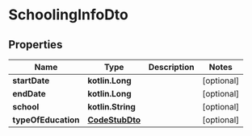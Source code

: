 
# SchoolingInfoDto

## Properties
Name | Type | Description | Notes
------------ | ------------- | ------------- | -------------
**startDate** | **kotlin.Long** |  |  [optional]
**endDate** | **kotlin.Long** |  |  [optional]
**school** | **kotlin.String** |  |  [optional]
**typeOfEducation** | [**CodeStubDto**](CodeStubDto.md) |  |  [optional]



